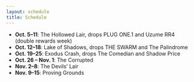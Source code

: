 ```yaml
---
layout: schedule
title: Schedule
---
```


- **Oct. 5–11**: The Hollowed Lair, drops PLUG ONE.1 and Uzume RR4 (double rewards week)
- **Oct. 12–18**: Lake of Shadows, drops THE SWARM and The Palindrome
- <span class="highlight"><strong>Oct. 19–25</strong></span>: Exodus Crash, drops The Comedian and Shadow Price
- **Oct. 26 – Nov. 1**: The Corrupted
- **Nov. 2–8**: The Devils’ Lair
- **Nov. 9–15**: Proving Grounds
